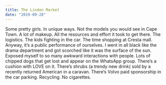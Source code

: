 ```yaml
---
title: The Linden Market
date: "2019-09-28"
---
```


Some pretty girls. In unique ways. Not the models you would see in Cape Town. A lot of makeup. All the resources and effort it took to get there. The logistics. The kids fighting in the car. The time shopping at Cresta mall. Anyway, it’s a public performance of ourselves. I went in all black like the drama department and got scorched like it was the surface of the sun. Exposed myself to so many awkward interactions with people. Lots of chipped dogs that get lost and appear on the WhatsApp group. There’s a cushion with LOVE on it. There’s shrubs (a trendy new drink( sold by a recently returned American in a caravan. There’s Volvo paid sponsorship in the car parking. Recycling. No cigarettes. 